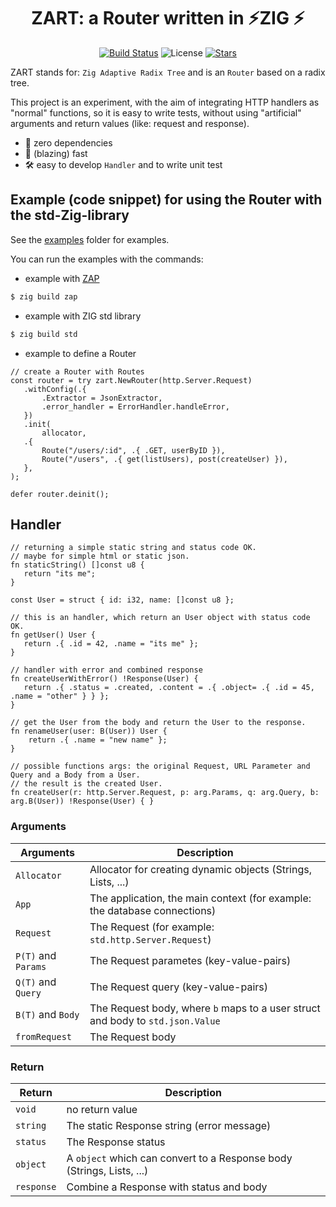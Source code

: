 <div align="center">

# ZART: a Router written in ⚡ZIG ⚡

[![Build Status](https://img.shields.io/github/actions/workflow/status/lima1909/zart/ci.yaml?style=for-the-badge)](https://github.com/lima1909/zart/actions)
![License](https://img.shields.io/github/license/lima1909/zart?style=for-the-badge)
[![Stars](https://img.shields.io/github/stars/lima1909/zart?style=for-the-badge)](https://github.com/lima1909/zart/stargazers)

</div>

ZART stands for: `Zig Adaptive Radix Tree` and is an `Router` based on a radix tree.

This project is an experiment, with the aim of integrating HTTP handlers as  "normal" functions, so it is easy to write tests,
without using "artificial" arguments and return values (like: request and response).

- 🎯 zero dependencies
- 🚀 (blazing) fast
- 🛠️ easy to develop `Handler` and to write unit test 


## Example (code snippet) for using the Router with the std-Zig-library

See the [examples](https://github.com/lima1909/zart/tree/master/examples) folder for examples.

You can run the examples with the commands:

- example with [ZAP](https://github.com/zigzap/zap)

```bash
$ zig build zap
```

- example with ZIG std library

```bash
$ zig build std
```

- example to define a Router

```zig
// create a Router with Routes
const router = try zart.NewRouter(http.Server.Request)
   .withConfig(.{
       .Extractor = JsonExtractor,
       .error_handler = ErrorHandler.handleError,
   })
   .init(
       allocator,
   .{
       Route("/users/:id", .{ .GET, userByID }),
       Route("/users", .{ get(listUsers), post(createUser) }),
   },
);

defer router.deinit();
```

## Handler

```zig
// returning a simple static string and status code OK.
// maybe for simple html or static json.
fn staticString() []const u8 {
   return "its me";
}

const User = struct { id: i32, name: []const u8 };

// this is an handler, which return an User object with status code OK.
fn getUser() User {
   return .{ .id = 42, .name = "its me" };
}

// handler with error and combined response
fn createUserWithError() !Response(User) {
   return .{ .status = .created, .content = .{ .object= .{ .id = 45, .name = "other" } } };
}

// get the User from the body and return the User to the response.
fn renameUser(user: B(User)) User {
    return .{ .name = "new name" };
}

// possible functions args: the original Request, URL Parameter and Query and a Body from a User. 
// the result is the created User.
fn createUser(r: http.Server.Request, p: arg.Params, q: arg.Query, b: arg.B(User)) !Response(User) { }
```

### Arguments

| Arguments           | Description                                                                    |
|---------------------|--------------------------------------------------------------------------------|
| `Allocator`         | Allocator for creating dynamic objects (Strings, Lists, ...)                   |
| `App`               | The application, the main context (for example: the database connections)      |
| `Request`           | The Request (for example: `std.http.Server.Request`)                           |
| `P(T)` and `Params` | The Request parametes (key-value-pairs)                                        |
| `Q(T)` and `Query`  | The Request query (key-value-pairs)                                            |
| `B(T)` and `Body`   | The Request body, where `b` maps to a user struct and body to `std.json.Value` |
| `fromRequest`       | The Request body                                                               |

### Return

| Return           | Description                                                            |
|------------------|------------------------------------------------------------------------|
| `void`           | no return value                                                 |
| `string`         | The static Response string (error message)                             |
| `status`         | The Response status                                                    |
| `object`         | A `object` which can convert to a Response body (Strings, Lists, ...)  |
| `response`       | Combine a Response with status and body                                |
